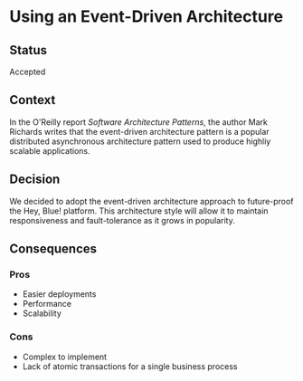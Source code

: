 # Using an Event-Driven Architecture

## Status
Accepted

## Context
In the O'Reilly report _Software Architecture Patterns_, the author Mark Richards writes that the event-driven architecture pattern is a popular distributed asynchronous architecture pattern used to produce highliy scalable applications.

## Decision
We decided to adopt the event-driven architecture approach to future-proof the Hey, Blue! platform.  This architecture style will allow it to maintain responsiveness and fault-tolerance as it grows in popularity.

## Consequences

### Pros
- Easier deployments
- Performance
- Scalability

### Cons
- Complex to implement
- Lack of atomic transactions for a single business process
